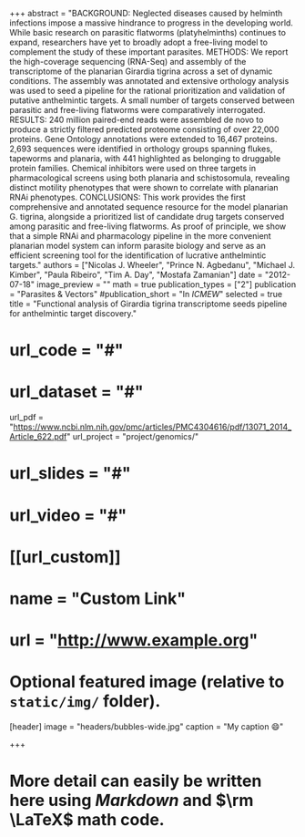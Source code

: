 +++
abstract = "BACKGROUND: Neglected diseases caused by helminth infections impose a massive hindrance to progress in the developing world. While basic research on parasitic flatworms (platyhelminths) continues to expand, researchers have yet to broadly adopt a free-living model to complement the study of these important parasites. METHODS: We report the high-coverage sequencing (RNA-Seq) and assembly of the transcriptome of the planarian Girardia tigrina across a set of dynamic conditions. The assembly was annotated and extensive orthology analysis was used to seed a pipeline for the rational prioritization and validation of putative anthelmintic targets. A small number of targets conserved between parasitic and free-living flatworms were comparatively interrogated. RESULTS: 240 million paired-end reads were assembled de novo to produce a strictly filtered predicted proteome consisting of over 22,000 proteins. Gene Ontology annotations were extended to 16,467 proteins. 2,693 sequences were identified in orthology groups spanning flukes, tapeworms and planaria, with 441 highlighted as belonging to druggable protein families. Chemical inhibitors were used on three targets in pharmacological screens using both planaria and schistosomula, revealing distinct motility phenotypes that were shown to correlate with planarian RNAi phenotypes. CONCLUSIONS: This work provides the first comprehensive and annotated sequence resource for the model planarian G. tigrina, alongside a prioritized list of candidate drug targets conserved among parasitic and free-living flatworms. As proof of principle, we show that a simple RNAi and pharmacology pipeline in the more convenient planarian model system can inform parasite biology and serve as an efficient screening tool for the identification of lucrative anthelmintic targets."
authors = ["Nicolas J. Wheeler", "Prince N. Agbedanu", "Michael J. Kimber", "Paula Ribeiro", "Tim A. Day", "Mostafa Zamanian"]
date = "2012-07-18"
image_preview = ""
math = true
publication_types = ["2"]
publication = "Parasites & Vectors"
#publication_short = "In *ICMEW*"
selected = true
title = "Functional analysis of Girardia tigrina transcriptome seeds pipeline for anthelmintic target discovery."
# url_code = "#"
# url_dataset = "#"
url_pdf = "https://www.ncbi.nlm.nih.gov/pmc/articles/PMC4304616/pdf/13071_2014_Article_622.pdf"
url_project = "project/genomics/"
# url_slides = "#"
# url_video = "#"

# [[url_custom]]
# name = "Custom Link"
# url = "http://www.example.org"

# Optional featured image (relative to `static/img/` folder).
[header]
image = "headers/bubbles-wide.jpg"
caption = "My caption :smile:"

+++

# More detail can easily be written here using *Markdown* and $\rm \LaTeX$ math code.
